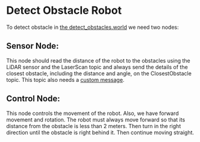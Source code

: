 # Detect Obstacle Robot

To detect obstacle in [the detect_obstacles.world]() we need two nodes:

## Sensor Node: 
This node should read the distance of the robot to the obstacles using the LiDAR sensor and the LaserScan topic and always send the details of the closest obstacle, including the distance and angle, on the ClosestObstacle topic. This topic also needs a [custom message]().

## Control Node: 
This node controls the movement of the robot. Also, we have forward movement and rotation. The robot must always move forward so that its distance from the obstacle is less than 2 meters. Then turn in the right direction until the obstacle is right behind it. Then continue moving straight. 
